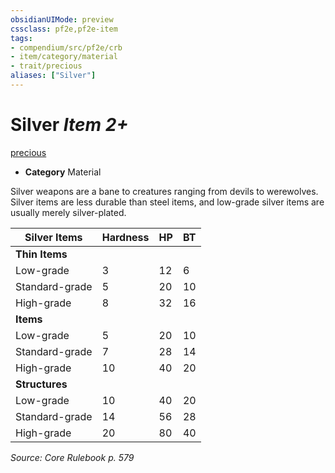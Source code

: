 ```yaml
---
obsidianUIMode: preview
cssclass: pf2e,pf2e-item
tags:
- compendium/src/pf2e/crb
- item/category/material
- trait/precious
aliases: ["Silver"]
---
```

# Silver *Item 2+*  
[precious](../../../rules/traits/precious.md)  

- **Category** Material

Silver weapons are a bane to creatures ranging from devils to werewolves. Silver items are less durable than steel items, and low-grade silver items are usually merely silver-plated.

| Silver Items | Hardness | HP | BT |
|--------------|----------|----|----|
| **Thin Items** |  |  |  |
| Low-grade | 3 | 12 | 6 |
| Standard-grade | 5 | 20 | 10 |
| High-grade | 8 | 32 | 16 |
| **Items** |  |  |  |
| Low-grade | 5 | 20 | 10 |
| Standard-grade | 7 | 28 | 14 |
| High-grade | 10 | 40 | 20 |
| **Structures** |  |  |  |
| Low-grade | 10 | 40 | 20 |
| Standard-grade | 14 | 56 | 28 |
| High-grade | 20 | 80 | 40 |


*Source: Core Rulebook p. 579*